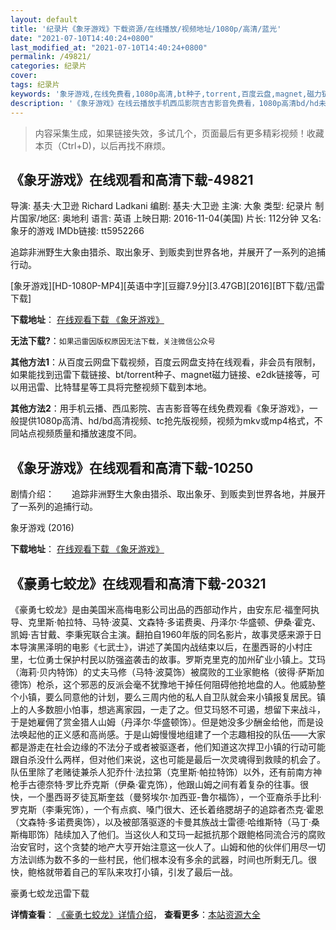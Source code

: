 ```yaml
---
layout: default
title: '纪录片《象牙游戏》下载资源/在线播放/视频地址/1080p/高清/蓝光'
date: "2021-07-10T14:40:24+0800"
last_modified_at: "2021-07-10T14:40:24+0800"
permalink: /49821/
categories: 纪录片
cover:
tags: 纪录片
keywords: '象牙游戏,在线免费看,1080p高清,bt种子,torrent,百度云盘,magnet,磁力链,迅雷下载资源'
description: '《象牙游戏》在线云播放手机西瓜影院吉吉影音免费看，1080p高清bd/hd未删减完整版和tc抢先枪版，mkv/mp4格式，附带bt/torrent种子、magnet/磁力链、百度云盘、网盘资源迅雷下载链接'
---
```


>内容采集生成，如果链接失效，多试几个，页面最后有更多精彩视频！收藏本页（Ctrl+D)，以后再找不麻烦。


## 《象牙游戏》在线观看和高清下载-49821

导演: 基夫·大卫逊 Richard Ladkani 编剧: 基夫·大卫逊 主演: 大象 类型: 纪录片 制片国家/地区: 奥地利 语言: 英语 上映日期: 2016-11-04(美国) 片长: 112分钟 又名: 象牙的游戏 IMDb链接: tt5952266

追踪非洲野生大象由猎杀、取出象牙、到贩卖到世界各地，并展开了一系列的追捕行动。


[象牙游戏][HD-1080P-MP4][英语中字][豆瓣7.9分][3.47GB][2016][BT下载/迅雷下载]

**下载地址**： [在线观看下载 《象牙游戏》](https://www.btdx8.com/torrent/the_ivory_game_2016.html) 


**无法下载?**：`如果迅雷因版权原因无法下载，关注微信公众号 `

**其他方法1**：从百度云网盘下载视频，百度云网盘支持在线观看，非会员有限制，如果能找到迅雷下载链接、bt/torrent种子、magnet磁力链接、e2dk链接等，可以用迅雷、比特彗星等工具将完整视频下载到本地。

**其他方法2**：用手机云播、西瓜影院、吉吉影音等在线免费观看《象牙游戏》，一般提供1080p高清、hd/bd高清视频、tc抢先版视频，视频为mkv或mp4格式，不同站点视频质量和播放速度不同。


## 《象牙游戏》在线观看和高清下载-10250

剧情介绍：　　追踪非洲野生大象由猎杀、取出象牙、到贩卖到世界各地，并展开了一系列的追捕行动。


象牙游戏 (2016)

**下载地址**： [在线观看下载 《象牙游戏》](https://www.btbtdy.me/btdy/dy8486.html) 


## 《豪勇七蛟龙》在线观看和高清下载-20321

《豪勇七蛟龙》是由美国米高梅电影公司出品的西部动作片，由安东尼·福奎阿执导、克里斯·帕拉特、马特·波莫、文森特·多诺费奥、丹泽尔·华盛顿、伊桑·霍克、凯姆·吉甘戴、李秉宪联合主演。翻拍自1960年版的同名影片，故事灵感来源于日本导演黑泽明的电影《七武士》，讲述了美国内战结束以后，在墨西哥的小村庄里，七位勇士保护村民以防强盗袭击的故事。罗斯克里克的加州矿业小镇上。艾玛（海莉·贝内特饰）的丈夫马修（马特·波莫饰）被腐败的工业家鲍格（彼得·萨斯加德饰）枪杀，这个邪恶的反派会毫不犹豫地干掉任何阻碍他抢地盘的人。他威胁整个小镇，要么同意他的计划，要么三周内他的私人自卫队就会来小镇报复居民。镇上的人多数胆小怕事，想逃离家园，一走了之。但艾玛怒不可遏，想留下来战斗，于是她雇佣了赏金猎人山姆（丹泽尔·华盛顿饰）。但是她没多少酬金给他，而是设法唤起他的正义感和高尚感。于是山姆慢慢地组建了一个志趣相投的队伍——大家都是游走在社会边缘的不法分子或者被驱逐者，他们知道这次捍卫小镇的行动可能跟自杀没什么两样，但对他们来说，这也可能是最后一次灵魂得到救赎的机会了。队伍里除了老赌徒兼杀人犯乔什·法拉第（克里斯·帕拉特饰）以外，还有前南方神枪手古德奈特·罗比乔克斯（伊桑·霍克饰），他跟山姆之间有着复杂的往事。很快，一个墨西哥歹徒瓦斯奎兹（曼努埃尔·加西亚-鲁尔福饰），一个亚裔杀手比利·罗克斯（李秉宪饰），一个有点疯、嗓门很大、还长着络腮胡子的追踪者杰克·霍恩（文森特·多诺费奥饰），以及被部落驱逐的卡曼其族战士雷德·哈维斯特（马丁·桑斯梅耶饰）陆续加入了他们。当这伙人和艾玛一起抵抗那个跟鲍格同流合污的腐败治安官时，这个贪婪的地产大亨开始注意这一伙人了。山姆和他的伙伴们用尽一切方法训练为数不多的一些村民，他们根本没有多余的武器，时间也所剩无几。很快，鲍格就带着自己的军队来攻打小镇，引发了最后一战。


豪勇七蛟龙迅雷下载

**详情查看**： [《豪勇七蛟龙》详情介绍](/movie/20321/)， **查看更多**：[本站资源大全](/movie/t/all/)

